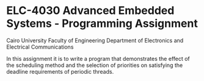 # ELC-4030 Advanced Embedded Systems - Programming Assignment

Cairo University
Faculty of Engineering
Department of Electronics and Electrical Communications

In this assignment it is to write a program that demonstrates the effect of the scheduling method and the selection of priorities on satisfying the deadline requirements of periodic threads.
